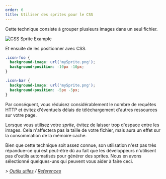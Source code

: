 ```yaml
---
order: 6
title: Utiliser des sprites pour le CSS
---
```


Cette technique consiste à grouper plusieurs images dans un seul fichier.

<img id="img-sprite" src="http://browserdiet.com/en/assets/img/sprite-example.jpg" alt="CSS Sprite Example">

Et ensuite de les positionner avec CSS.

```css
.icon-foo {
  background-image: url('mySprite.png');
  background-position: -10px -10px;
}

.icon-bar {
  background-image: url('mySprite.png');
  background-position: -5px -5px;
}
```

Par conséquent, vous réduisez considérablement le nombre de requêtes HTTP et évitez d'éventuels délais de téléchargement d'autres ressources sur votre page.

Lorsque vous utilisez votre *sprite*, évitez de laisser trop d'espace entre les images. Cela n'affectera pas la taille de votre fichier, mais aura un effet sur la consommation de la mémoire cache.

Bien que cette technique soit assez connue, son utilisation n'est pas très répandue&ndash;ce qui est peut-être dû au fait que les développeurs n'utilisent pas d'outils automatisés pour générer des sprites. Nous en avons sélectionné quelques-uns qui peuvent vous aider à faire ceci.

*> [Outils utiles](https://github.com/zenorocha/browser-diet/wiki/Tools#wiki-use-css-sprites) / [References](https://github.com/zenorocha/browser-diet/wiki/References#use-css-sprites)*

